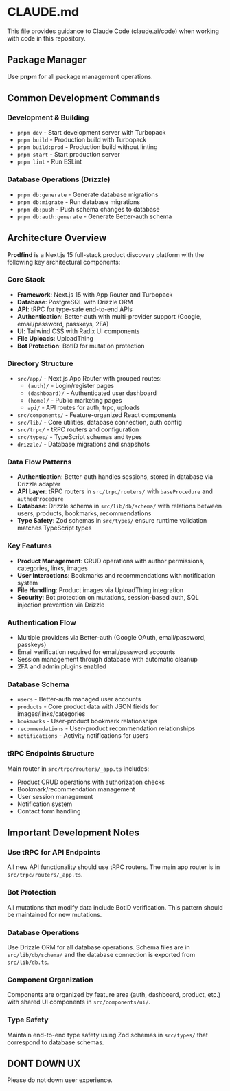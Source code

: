 # CLAUDE.md

This file provides guidance to Claude Code (claude.ai/code) when working with code in this repository.

## Package Manager
Use **pnpm** for all package management operations.

## Common Development Commands

### Development & Building
- `pnpm dev` - Start development server with Turbopack
- `pnpm build` - Production build with Turbopack
- `pnpm build:prod` - Production build without linting
- `pnpm start` - Start production server
- `pnpm lint` - Run ESLint

### Database Operations (Drizzle)
- `pnpm db:generate` - Generate database migrations
- `pnpm db:migrate` - Run database migrations
- `pnpm db:push` - Push schema changes to database
- `pnpm db:auth:generate` - Generate Better-auth schema

## Architecture Overview

**Prodfind** is a Next.js 15 full-stack product discovery platform with the following key architectural components:

### Core Stack
- **Framework**: Next.js 15 with App Router and Turbopack
- **Database**: PostgreSQL with Drizzle ORM
- **API**: tRPC for type-safe end-to-end APIs
- **Authentication**: Better-auth with multi-provider support (Google, email/password, passkeys, 2FA)
- **UI**: Tailwind CSS with Radix UI components
- **File Uploads**: UploadThing
- **Bot Protection**: BotID for mutation protection

### Directory Structure
- `src/app/` - Next.js App Router with grouped routes:
  - `(auth)/` - Login/register pages
  - `(dashboard)/` - Authenticated user dashboard
  - `(home)/` - Public marketing pages
  - `api/` - API routes for auth, trpc, uploads
- `src/components/` - Feature-organized React components
- `src/lib/` - Core utilities, database connection, auth config
- `src/trpc/` - tRPC routers and configuration
- `src/types/` - TypeScript schemas and types
- `drizzle/` - Database migrations and snapshots

### Data Flow Patterns
- **Authentication**: Better-auth handles sessions, stored in database via Drizzle adapter
- **API Layer**: tRPC routers in `src/trpc/routers/` with `baseProcedure` and `authedProcedure`
- **Database**: Drizzle schema in `src/lib/db/schema/` with relations between users, products, bookmarks, recommendations
- **Type Safety**: Zod schemas in `src/types/` ensure runtime validation matches TypeScript types

### Key Features
- **Product Management**: CRUD operations with author permissions, categories, links, images
- **User Interactions**: Bookmarks and recommendations with notification system
- **File Handling**: Product images via UploadThing integration
- **Security**: Bot protection on mutations, session-based auth, SQL injection prevention via Drizzle

### Authentication Flow
- Multiple providers via Better-auth (Google OAuth, email/password, passkeys)
- Email verification required for email/password accounts
- Session management through database with automatic cleanup
- 2FA and admin plugins enabled

### Database Schema
- `users` - Better-auth managed user accounts
- `products` - Core product data with JSON fields for images/links/categories
- `bookmarks` - User-product bookmark relationships
- `recommendations` - User-product recommendation relationships  
- `notifications` - Activity notifications for users

### tRPC Endpoints Structure
Main router in `src/trpc/routers/_app.ts` includes:
- Product CRUD operations with authorization checks
- Bookmark/recommendation management
- User session management
- Notification system
- Contact form handling

## Important Development Notes

### Use tRPC for API Endpoints
All new API functionality should use tRPC routers. The main app router is in `src/trpc/routers/_app.ts`.

### Bot Protection
All mutations that modify data include BotID verification. This pattern should be maintained for new mutations.

### Database Operations
Use Drizzle ORM for all database operations. Schema files are in `src/lib/db/schema/` and the database connection is exported from `src/lib/db.ts`.

### Component Organization
Components are organized by feature area (auth, dashboard, product, etc.) with shared UI components in `src/components/ui/`.

### Type Safety
Maintain end-to-end type safety using Zod schemas in `src/types/` that correspond to database schemas.

## **DONT DOWN UX**
Please do not down user experience.